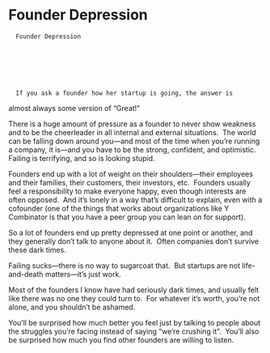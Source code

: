 # Founder Depression


    
  
    

    
      Founder Depression

      
    
  

  
    
      If you ask a founder how her startup is going, the answer is
almost always some version of “Great!”

There is a huge amount of pressure as a founder to never
show weakness and to be the cheerleader in all internal and external situations.  The world can be falling down around you—and
most of the time when you’re running a company, it is—and you have to be the
strong, confident, and optimistic. 
Failing is terrifying, and so is looking stupid.

Founders end up with a lot of weight on their
shoulders—their employees and their families, their customers, their investors,
etc.  Founders usually feel a
responsibility to make everyone happy, even though interests are often opposed.  And it’s lonely in a way that’s difficult to
explain, even with a cofounder (one of the things that works about
organizations like Y Combinator is that you have a peer group you can lean on
for support).

So a lot of founders end up pretty depressed at one point or
another, and they generally don’t talk to anyone about it.  Often companies don’t survive these dark
times. 

Failing sucks—there is no way to sugarcoat that.  But startups are not life-and-death
matters—it’s just work.

Most of the founders I know have had seriously dark times,
and usually felt like there was no one they could turn to.  For whatever it’s worth, you’re not alone,
and you shouldn’t be ashamed.

You’ll be surprised how much better you feel just by talking
to people about the struggles you’re facing instead of saying “we’re crushing
it”.  You’ll also be surprised how much
you find other founders are willing to listen.
    
  


  
